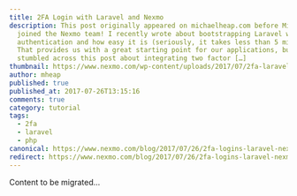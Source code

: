 ```yaml
---
title: 2FA Login with Laravel and Nexmo
description: This post originally appeared on michaelheap.com before Michael
  joined the Nexmo team! I recently wrote about bootstrapping Laravel with user
  authentication and how easy it is (seriously, it takes less than 5 minutes).
  That provides us with a great starting point for our applications, but then I
  stumbled across this post about integrating two factor […]
thumbnail: https://www.nexmo.com/wp-content/uploads/2017/07/2fa-laravel.png
author: mheap
published: true
published_at: 2017-07-26T13:15:16
comments: true
category: tutorial
tags:
  - 2fa
  - laravel
  - php
canonical: https://www.nexmo.com/blog/2017/07/26/2fa-logins-laravel-nexmo-dr
redirect: https://www.nexmo.com/blog/2017/07/26/2fa-logins-laravel-nexmo-dr
---
```

Content to be migrated...
